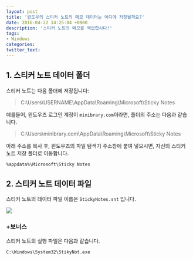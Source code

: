 ```yaml
---
layout: post
title: '윈도우의 스티커 노트의 메모 데이터는 어디에 저장될까요?'
date: 2016-04-22 14:25:04 +0900
description: '스티커 노트의 메모를 백업합시다!'
tags:
- Windows
categories:
twitter_text:
---
```


## 1. 스티커 노트 데이터 폴더

스티커 노트는 다음 폴더에 저장됩니다:

> C:\Users\USERNAME\AppData\Roaming\Microsoft\Sticky Notes

예를들어, 윈도우즈 로그인 계정이 `minibrary.com`이라면, 폴더의 주소는 다음과 같습니다.

> C:\Users\minibrary.com\AppData\Roaming\Microsoft\Sticky Notes

아래 주소를 복사 후, 윈도우즈의 파일 탐색기 주소창에 붙여 넣으시면, 자신의 스티커 노트 저장 폴더로 이동합니다.

```
%appdata%\Microsoft\Sticky Notes
```

## 2. 스티커 노트 데이터 파일

스티커 노트의 데이터 파일 이름은 `StickyNotes.snt` 입니다.

<a href="http://minibrary.com/blogimg/img20160421-001.png" data-lightbox="29"><img src="http://minibrary.com/blogimg/img20160421-001.png"></a>

### +보너스

스티커 노트의 실행 파일은 다음과 같습니다.

`C:\Windows\System32\StikyNot.exe`
